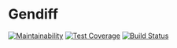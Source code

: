 Gendiff
==========

[![Maintainability](https://api.codeclimate.com/v1/badges/02a6d91c9b316936e5ef/maintainability)](https://codeclimate.com/github/fidilly/php-project-lvl2/maintainability) [![Test Coverage](https://api.codeclimate.com/v1/badges/02a6d91c9b316936e5ef/test_coverage)](https://codeclimate.com/github/fidilly/php-project-lvl2/test_coverage) [![Build Status](https://travis-ci.org/fidilly/php-project-lvl2.svg?branch=master)](https://travis-ci.org/fidilly/php-project-lvl2)
